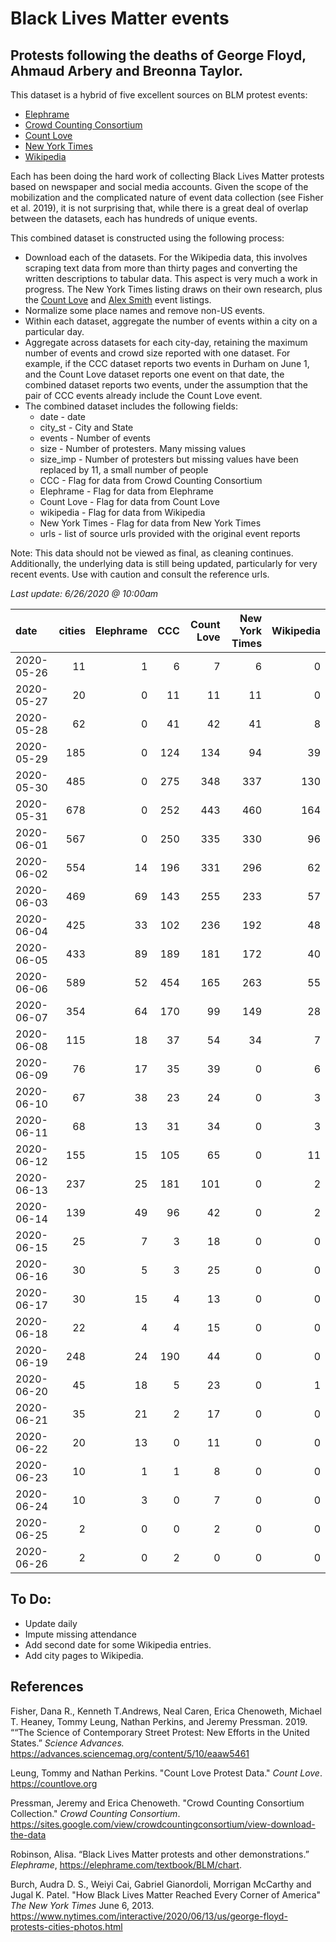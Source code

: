 # Black Lives Matter events
## Protests following the deaths of George Floyd, Ahmaud Arbery and Breonna Taylor.


This dataset is a hybrid of five excellent sources on BLM protest events:   
* [Elephrame](https://elephrame.com/textbook/BLM/chart)   
* [Crowd Counting Consortium](https://sites.google.com/view/crowdcountingconsortium/view-download-the-data?authuser=0)  
* [Count Love](https://countlove.org)
* [New York Times](https://www.nytimes.com/interactive/2020/06/13/us/george-floyd-protests-cities-photos.html)
* [Wikipedia](https://en.wikipedia.org/wiki/List_of_George_Floyd_protests_in_the_United_States)

Each has been doing the hard work of collecting Black Lives Matter protests based on newspaper and social media accounts. Given the scope of the mobilization and the complicated nature of event data collection (see Fisher et al. 2019), it is not surprising that, while there is a great deal of overlap between the datasets, each has hundreds of unique events.

This combined dataset is constructed using the following process:   
* Download each of the datasets.  For the Wikipedia data, this involves scraping text data from more than thirty pages and converting the written descriptions to tabular data. This aspect is very much a work in progress.  The New York Times listing draws on their own research, plus the [Count Love](https://countlove.org) and [Alex Smith](https://www.creosotemaps.com/blm2020/) event listings.
* Normalize some place names and remove non-US events.  
* Within each dataset, aggregate the number of events within a city on a particular day.   
* Aggregate across datasets for each city-day, retaining the maximum number of events and crowd size reported with one dataset. For example, if the CCC dataset reports two events in Durham on June 1, and the Count Love dataset reports one event on that date, the combined dataset reports two events, under the assumption that the pair of CCC events already include the  Count Love event.   
* The combined dataset includes the following fields:   
   * date - date    
   * city_st - City and State    
   * events - Number of events   
   * size - Number of protesters. Many missing values   
   * size_imp - Number of protesters but missing values have been replaced by 11, a small number of people   
   * CCC - Flag for data from Crowd Counting Consortium   
   * Elephrame - Flag for data from Elephrame   
   * Count Love    - Flag for data from Count Love    
   * wikipedia    - Flag for data from Wikipedia   
   * New York Times   - Flag for data from New York Times   
   * urls - list of source urls provided with the original event reports   

Note: This data should not be viewed as final, as cleaning continues. Additionally, the underlying data is still being updated, particularly for very recent events. Use with caution and consult the reference urls.

_Last update: 6/26/2020 @ 10:00am_


| date       |   cities |   Elephrame |   CCC |   Count Love |   New York Times |   Wikipedia |
|:-----------|---------:|------------:|------:|-------------:|-----------------:|------------:|
| 2020-05-26 |       11 |           1 |     6 |            7 |                6 |           0 |
| 2020-05-27 |       20 |           0 |    11 |           11 |               11 |           0 |
| 2020-05-28 |       62 |           0 |    41 |           42 |               41 |           8 |
| 2020-05-29 |      185 |           0 |   124 |          134 |               94 |          39 |
| 2020-05-30 |      485 |           0 |   275 |          348 |              337 |         130 |
| 2020-05-31 |      678 |           0 |   252 |          443 |              460 |         164 |
| 2020-06-01 |      567 |           0 |   250 |          335 |              330 |          96 |
| 2020-06-02 |      554 |          14 |   196 |          331 |              296 |          62 |
| 2020-06-03 |      469 |          69 |   143 |          255 |              233 |          57 |
| 2020-06-04 |      425 |          33 |   102 |          236 |              192 |          48 |
| 2020-06-05 |      433 |          89 |   189 |          181 |              172 |          40 |
| 2020-06-06 |      589 |          52 |   454 |          165 |              263 |          55 |
| 2020-06-07 |      354 |          64 |   170 |           99 |              149 |          28 |
| 2020-06-08 |      115 |          18 |    37 |           54 |               34 |           7 |
| 2020-06-09 |       76 |          17 |    35 |           39 |                0 |           6 |
| 2020-06-10 |       67 |          38 |    23 |           24 |                0 |           3 |
| 2020-06-11 |       68 |          13 |    31 |           34 |                0 |           3 |
| 2020-06-12 |      155 |          15 |   105 |           65 |                0 |          11 |
| 2020-06-13 |      237 |          25 |   181 |          101 |                0 |           2 |
| 2020-06-14 |      139 |          49 |    96 |           42 |                0 |           2 |
| 2020-06-15 |       25 |           7 |     3 |           18 |                0 |           0 |
| 2020-06-16 |       30 |           5 |     3 |           25 |                0 |           0 |
| 2020-06-17 |       30 |          15 |     4 |           13 |                0 |           0 |
| 2020-06-18 |       22 |           4 |     4 |           15 |                0 |           0 |
| 2020-06-19 |      248 |          24 |   190 |           44 |                0 |           0 |
| 2020-06-20 |       45 |          18 |     5 |           23 |                0 |           1 |
| 2020-06-21 |       35 |          21 |     2 |           17 |                0 |           0 |
| 2020-06-22 |       20 |          13 |     0 |           11 |                0 |           0 |
| 2020-06-23 |       10 |           1 |     1 |            8 |                0 |           0 |
| 2020-06-24 |       10 |           3 |     0 |            7 |                0 |           0 |
| 2020-06-25 |        2 |           0 |     0 |            2 |                0 |           0 |
| 2020-06-26 |        2 |           0 |     2 |            0 |                0 |           0 |


## To Do:
* Update daily
* Impute missing attendance
* Add second date for some Wikipedia entries.
* Add city pages to Wikipedia.


## References

Fisher, Dana R., Kenneth T.Andrews, Neal Caren, Erica Chenoweth, Michael T. Heaney, Tommy Leung, Nathan Perkins, and Jeremy Pressman.   2019. ““The Science of Contemporary Street Protest: New Efforts in the United States.” *Science Advances.* https://advances.sciencemag.org/content/5/10/eaaw5461


Leung, Tommy and Nathan Perkins. "Count Love Protest Data." *Count Love*. https://countlove.org

Pressman, Jeremy and Erica Chenoweth. "Crowd Counting Consortium Collection." *Crowd Counting Consortium*. https://sites.google.com/view/crowdcountingconsortium/view-download-the-data

Robinson, Alisa. “Black Lives Matter protests and other demonstrations.” *Elephrame*, https://elephrame.com/textbook/BLM/chart.

Burch, Audra D. S., Weiyi Cai, Gabriel Gianordoli, Morrigan McCarthy and Jugal K. Patel. "How Black Lives Matter Reached Every Corner of America" _The New York Times_ June 6, 2013. https://www.nytimes.com/interactive/2020/06/13/us/george-floyd-protests-cities-photos.html
